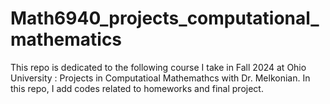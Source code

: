 # Math6940_projects_computational_mathematics
This repo is dedicated to the following course I take in Fall 2024 at Ohio University : Projects in Computatioal Mathemathcs with Dr. Melkonian. In this repo, I add codes related to homeworks and final project. 
